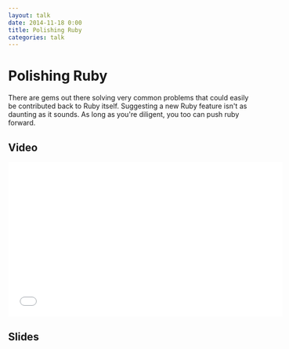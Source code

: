 ```yaml
---
layout: talk
date: 2014-11-18 0:00
title: Polishing Ruby
categories: talk
---
```

# Polishing Ruby

There are gems out there solving very common problems that could easily be contributed back to Ruby itself. Suggesting a new Ruby feature isn't as daunting as it sounds. As long as you're diligent, you too can push ruby forward.

## Video

<iframe width="560" height="315" src="//www.youtube.com/embed/iCRAalcAxQ0" frameborder="0" allowfullscreen></iframe>


## Slides 

<script async class="speakerdeck-embed" data-id="78ca59c0527b0132b9b862e7bb117668" data-ratio="1.77777777777778" src="//speakerdeck.com/assets/embed.js"></script>
